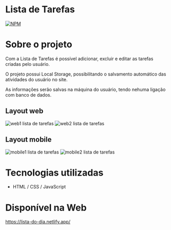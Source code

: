 # Lista de Tarefas
[![NPM](https://img.shields.io/npm/l/react)](https://github.com/JvMeanda/Lista_de_Tarefas/blob/main/LICENSE)

# Sobre o projeto
Com a Lista de Tarefas é possível adicionar, excluir e editar as tarefas criadas pelo usuário.

O projeto possui Local Storage, possibilitando o salvamento automático das atividades do usuário no site.

As informações serão salvas na máquina do usuário, tendo nehuma ligação com banco de dados.

## Layout web
![web1 lista de tarefas](https://user-images.githubusercontent.com/101361194/206073402-ce23e84e-b42e-4504-bd0f-3b86ef4fcaef.png)
![web2 lista de tarefas](https://user-images.githubusercontent.com/101361194/206073441-a126451c-2b26-43eb-a7ae-49f18425b86b.png)

## Layout mobile
![mobile1 lista de tarefas](https://user-images.githubusercontent.com/101361194/206073757-569b3b35-14fd-432d-9510-665386e0b6f3.png)
![mobile2 lista de tarefas](https://user-images.githubusercontent.com/101361194/206073804-bd6f1556-1467-4f45-a8ec-f6bb753dea16.png)

# Tecnologias utilizadas
- HTML / CSS / JavaScript

# Disponível na Web
https://lista-do-dia.netlify.app/
